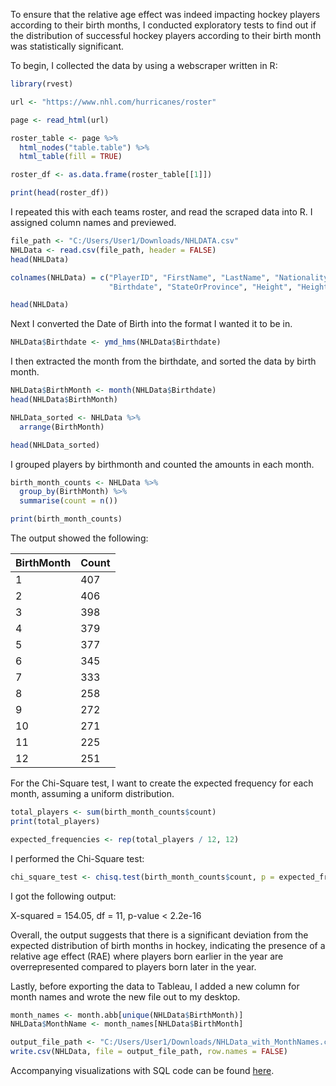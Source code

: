 To ensure that the relative age effect was indeed impacting hockey players according to their birth months, I conducted exploratory tests to find out if the distribution of successful hockey players according to their birth month was statistically significant.

To begin, I collected the data by using a webscraper written in R:

```R
library(rvest)

url <- "https://www.nhl.com/hurricanes/roster"

page <- read_html(url)

roster_table <- page %>%
  html_nodes("table.table") %>%
  html_table(fill = TRUE)

roster_df <- as.data.frame(roster_table[[1]])

print(head(roster_df))
```

I repeated this with each teams roster, and read the scraped data into R. I assigned column names and previewed.

```R
file_path <- "C:/Users/User1/Downloads/NHLDATA.csv"
NHLData <- read.csv(file_path, header = FALSE)
head(NHLData)

colnames(NHLData) = c("PlayerID", "FirstName", "LastName", "Nationality", "BirthCity", "Position", 
                      "Birthdate", "StateOrProvince", "Height", "Height_cm", "Weight", "Handedness")

head(NHLData)
```

Next I converted the Date of Birth into the format I wanted it to be in.

```R
NHLData$Birthdate <- ymd_hms(NHLData$Birthdate)
```

I then extracted the month from the birthdate, and sorted the data by birth month.

```R
NHLData$BirthMonth <- month(NHLData$Birthdate)
head(NHLData$BirthMonth)

NHLData_sorted <- NHLData %>%
  arrange(BirthMonth)

head(NHLData_sorted)
```

I grouped players by birthmonth and counted the amounts in each month.

```R
birth_month_counts <- NHLData %>%
  group_by(BirthMonth) %>%
  summarise(count = n())

print(birth_month_counts)
```
The output showed the following:

| BirthMonth | Count |
| ---------- | ----- |
|     1      |  407  |
|     2      |  406  |
|     3      |  398  |
|     4      |  379  | 
|     5      |  377  |
|     6      |  345  |
|     7      |  333  |
|     8      |  258  |
|     9      |  272  |
|    10      |  271  |
|    11      |  225  |
|    12      |  251  |

For the Chi-Square test, I want to create the expected frequency for each month, assuming a uniform distribution.

```R
total_players <- sum(birth_month_counts$count)
print(total_players)

expected_frequencies <- rep(total_players / 12, 12)
```
I performed the Chi-Square test:

```R
chi_square_test <- chisq.test(birth_month_counts$count, p = expected_frequencies / total_players)
```

I got the following output: 

X-squared = 154.05, df = 11, p-value < 2.2e-16

Overall, the output suggests that there is a significant deviation from the expected distribution of birth months in hockey, indicating the presence of a relative age effect (RAE) where players born earlier in the year are overrepresented compared to players born later in the year.

Lastly, before exporting the data to Tableau, I added a new column for month names and wrote the new file out to my desktop.

```R
month_names <- month.abb[unique(NHLData$BirthMonth)]
NHLData$MonthName <- month_names[NHLData$BirthMonth]

output_file_path <- "C:/Users/User1/Downloads/NHLData_with_MonthNames.csv"
write.csv(NHLData, file = output_file_path, row.names = FALSE)
```

Accompanying visualizations with SQL code can be found [here](https://github.com/NMangi1/NMangi1/blob/main/Relative%20Age%20Effect%20(Hockey).md).


